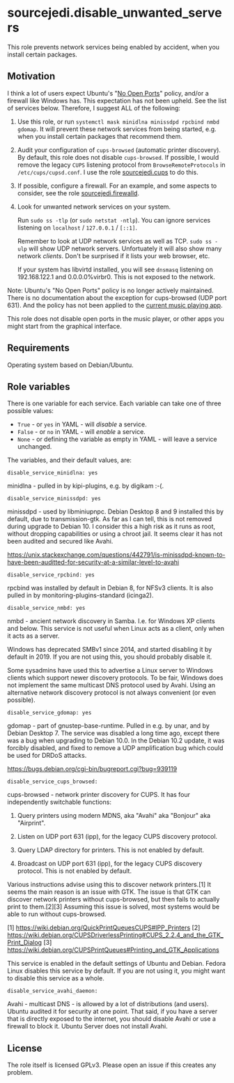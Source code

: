 # sourcejedi.disable_unwanted_servers

This role prevents network services being enabled
by accident, when you install certain packages.


## Motivation

I think a lot of users expect Ubuntu's
"[No Open Ports][no-open-ports]" policy, and/or a firewall like Windows has.
This expectation has not been upheld.  See the list of services below.
Therefore, I suggest ALL of the following:

1. Use this role, or run
   `systemctl mask minidlna minissdpd rpcbind nmbd gdomap`.
   It will prevent these network services from being started, e.g. when
   you install certain packages that recommend them.

2. Audit your configuration of `cups-browsed` (automatic printer discovery).
   By default, this role does not disable `cups-browsed`.  If possible,
   I would remove the legacy `CUPS` listening protocol from
   `BrowseRemoteProtocols` in `/etc/cups/cupsd.conf`.  I use the role
   [sourcejedi.cups][sourcejedi__cups] to do this.

[sourcejedi__cups]: https://github.com/sourcejedi/ansible-cups

3. If possible, configure a firewall.
   For an example, and some aspects to consider, see the role
   [sourcejedi.firewalld][sourcejedi__firewalld].

4. Look for unwanted network services on your system.

   Run `sudo ss -tlp` (or `sudo netstat -ntlp`).
   You can ignore services listening on `localhost` / `127.0.0.1` / `[::1]`.

   Remember to look at UDP network services as well as TCP.
   `sudo ss -ulp` will show UDP network servers.
   Unfortuately it will also show many network *clients*.
   Don't be surprised if it lists your web browser, etc.

   If your system has libvirtd installed, you will see `dnsmasq`
   listening on 192.168.122.1 and 0.0.0.0%virbr0.
   This is not exposed to the network.

Note: Ubuntu's "No Open Ports" policy is no longer actively maintained.
There is no documentation about the exception for cups-browsed (UDP port 631).
And the policy has not been applied to the
[current music playing app][rhythmbox-bug].

This role does not disable open ports in the music player, or other apps
you might start from the graphical interface.

[no-open-ports]: https://wiki.ubuntu.com/SecurityTeam/Policies
[sourcejedi__firewalld]: https://github.com/sourcejedi/ansible-firewalld
[rhythmbox-bug]: https://bugs.launchpad.net/ubuntu/+source/rhythmbox/+bug/1771196


## Requirements

Operating system based on Debian/Ubuntu.


## Role variables

There is one variable for each service.
Each variable can take one of three possible values:

* `True` - or `yes` in YAML - will *disable* a service.
* `False` - or `no` in YAML - will *enable* a service.
* `None` - or defining the variable as empty in YAML - will leave a service unchanged.

The variables, and their default values, are:

    disable_service_minidlna: yes

minidlna - pulled in by kipi-plugins, e.g. by digikam :-(.

    disable_service_minissdpd: yes

minissdpd - used by libminiupnpc.  Debian Desktop 8 and 9 installed this by
default, due to transmission-gtk.  As far as I can tell, this is not removed
during upgrade to Debian 10.  I consider this a high risk as it runs as root,
without dropping capabilities or using a chroot jail.  It seems clear it has
not been audited and secured like Avahi.

https://unix.stackexchange.com/questions/442791/is-minissdpd-known-to-have-been-auditted-for-security-at-a-similar-level-to-avahi

    disable_service_rpcbind: yes

rpcbind was installed by default in Debian 8, for NFSv3 clients.
It is also pulled in by monitoring-plugins-standard (icinga2).

    disable_service_nmbd: yes

nmbd - ancient network discovery in Samba.  I.e. for Windows XP
clients and below.  This service is not useful when Linux acts as a
client, only when it acts as a server.

Windows has deprecated SMBv1 since 2014, and started disabling it
by default in 2019.  If you are not using this, you should probably
disable it.

Some sysadmins have used this to advertise a Linux server to Windows
clients which support newer discovery protocols.  To be fair, Windows
does not implement the same multicast DNS protocol used by Avahi.
Using an alternative network discovery protocol is not always
convenient (or even possible).

    disable_service_gdomap: yes

gdomap - part of gnustep-base-runtime. Pulled in e.g. by unar, and by
Debian Desktop 7.  The service was disabled a long time ago, except there
was a bug when upgrading to Debian 10.0.  In the Debian 10.2 update, it
was forcibly disabled, and fixed to remove a UDP amplification bug
which could be used for DRDoS attacks.

https://bugs.debian.org/cgi-bin/bugreport.cgi?bug=939119

    disable_service_cups_browsed:

cups-browsed - network printer discovery for CUPS.
It has four independently switchable functions:

1. Query printers using modern MDNS, aka "Avahi" aka "Bonjour" aka
   "Airprint".

2. Listen on UDP port 631 (ipp), for the legacy CUPS discovery protocol.

3. Query LDAP directory for printers.  This is not enabled by default.

4. Broadcast on UDP port 631 (ipp), for the legacy CUPS discovery protocol.
   This is not enabled by default.

Various instructions advise using this to discover network printers.[1]
It seems the main reason is an issue with GTK.  The issue is that GTK
can discover network printers without cups-browsed, but then
fails to actually print to them.[2][3]  Assuming this issue is solved,
most systems would be able to run without cups-browsed.

[1] https://wiki.debian.org/QuickPrintQueuesCUPS#IPP_Printers
[2] https://wiki.debian.org/CUPSDriverlessPrinting#CUPS_2.2.4_and_the_GTK_Print_Dialog
[3] https://wiki.debian.org/CUPSPrintQueues#Printing_and_GTK_Applications

This service is enabled in the default settings of Ubuntu and Debian.
Fedora Linux disables this service by default.
If you are not using it, you might want to disable this service as a whole.

    disable_service_avahi_daemon:

Avahi - multicast DNS - is allowed by a lot of distributions (and users).
Ubuntu audited it for security at one point.  That said, if you have
a server that is directly exposed to the internet, you should disable
Avahi or use a firewall to block it.  Ubuntu Server does not install
Avahi.


## License

The role itself is licensed GPLv3.  Please open an issue if this creates any problem.
